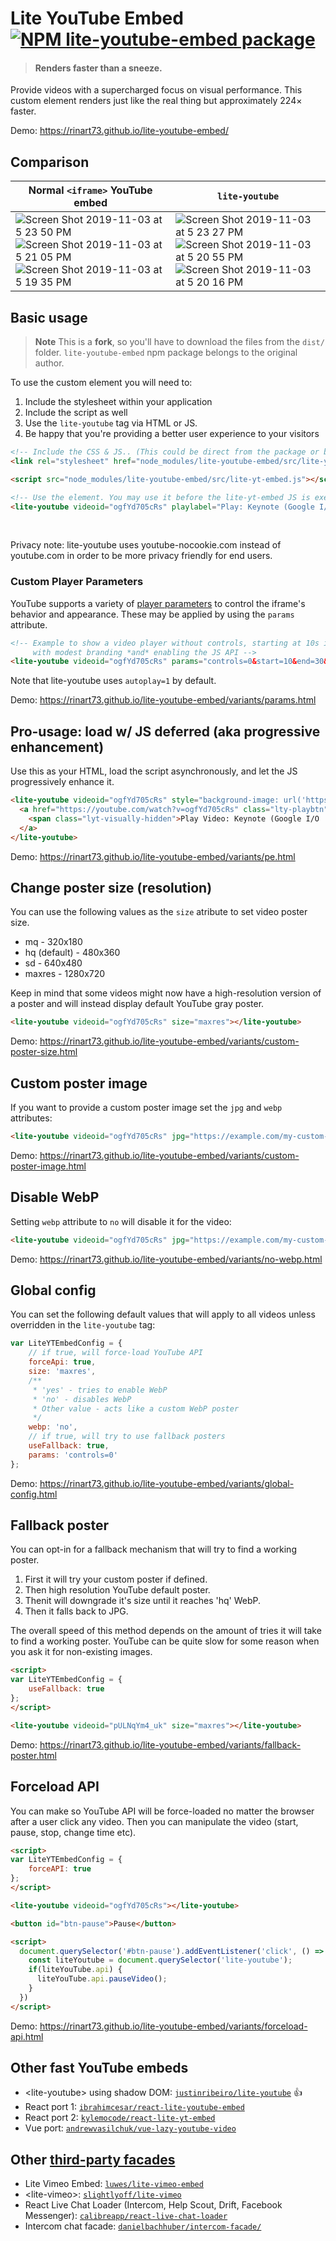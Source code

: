 # Lite YouTube Embed [![NPM lite-youtube-embed package](https://img.shields.io/npm/v/lite-youtube-embed.svg)](https://npmjs.org/package/lite-youtube-embed)

> #### Renders faster than a sneeze.

Provide videos with a supercharged focus on visual performance.
This custom element renders just like the real thing but approximately 224× faster.

Demo: https://rinart73.github.io/lite-youtube-embed/

## Comparison

| Normal `<iframe>` YouTube embed |  `lite-youtube` |
|---|---|
|  ![Screen Shot 2019-11-03 at 5 23 50 PM](https://user-images.githubusercontent.com/39191/68095560-5c930d00-fe5f-11e9-8104-e73e77a21287.png)   ![Screen Shot 2019-11-03 at 5 21 05 PM](https://user-images.githubusercontent.com/39191/68095562-5d2ba380-fe5f-11e9-8b5f-18f451b0716d.png)  ![Screen Shot 2019-11-03 at 5 19 35 PM](https://user-images.githubusercontent.com/39191/68095565-5d2ba380-fe5f-11e9-835d-85d37df71f52.png)  | ![Screen Shot 2019-11-03 at 5 23 27 PM](https://user-images.githubusercontent.com/39191/68095561-5d2ba380-fe5f-11e9-9393-e2206a64c8bf.png) ![Screen Shot 2019-11-03 at 5 20 55 PM](https://user-images.githubusercontent.com/39191/68095563-5d2ba380-fe5f-11e9-8f9a-f5c4a774cd56.png)  ![Screen Shot 2019-11-03 at 5 20 16 PM](https://user-images.githubusercontent.com/39191/68095564-5d2ba380-fe5f-11e9-908f-7e12eab8b2ad.png) |

## Basic usage

> **Note**
> This is a **fork**, so you'll have to download the files from the `dist/` folder. `lite-youtube-embed` npm package belongs to the original author.

To use the custom element you will need to:

1. Include the stylesheet within your application
2. Include the script as well
3. Use the `lite-youtube` tag via HTML or JS.
4. Be happy that you're providing a better user experience to your visitors

```html
<!-- Include the CSS & JS.. (This could be direct from the package or bundled) -->
<link rel="stylesheet" href="node_modules/lite-youtube-embed/src/lite-yt-embed.css" />

<script src="node_modules/lite-youtube-embed/src/lite-yt-embed.js"></script>

<!-- Use the element. You may use it before the lite-yt-embed JS is executed. -->
<lite-youtube videoid="ogfYd705cRs" playlabel="Play: Keynote (Google I/O '18)"></lite-youtube>
```

<br>

Privacy note: lite-youtube uses youtube-nocookie.com instead of youtube.com in order
to be more privacy friendly for end users.

### Custom Player Parameters

YouTube supports a variety of [player parameters](https://developers.google.com/youtube/player_parameters#Parameters) to control the iframe's behavior and appearance.
These may be applied by using the `params` attribute.

```html
<!-- Example to show a video player without controls, starting at 10s in, ending at 20s,
     with modest branding *and* enabling the JS API -->
<lite-youtube videoid="ogfYd705cRs" params="controls=0&start=10&end=30&modestbranding=2&rel=0&enablejsapi=1"></lite-youtube>
```

Note that lite-youtube uses `autoplay=1` by default.

Demo: https://rinart73.github.io/lite-youtube-embed/variants/params.html

## Pro-usage: load w/ JS deferred (aka progressive enhancement)

Use this as your HTML, load the script asynchronously, and let the JS progressively enhance it.

```html
<lite-youtube videoid="ogfYd705cRs" style="background-image: url('https://i.ytimg.com/vi/ogfYd705cRs/hqdefault.jpg');">
  <a href="https://youtube.com/watch?v=ogfYd705cRs" class="lty-playbtn" title="Play Video">
    <span class="lyt-visually-hidden">Play Video: Keynote (Google I/O '18)</span>
  </a>
</lite-youtube>
```

Demo: https://rinart73.github.io/lite-youtube-embed/variants/pe.html

## Change poster size (resolution)

You can use the following values as the `size` atribute to set video poster size.

* mq - 320x180
* hq (default) - 480x360
* sd - 640x480
* maxres - 1280x720

Keep in mind that some videos might now have a high-resolution version of a poster and will instead display default YouTube gray poster.
```html
<lite-youtube videoid="ogfYd705cRs" size="maxres"></lite-youtube>
```

Demo: https://rinart73.github.io/lite-youtube-embed/variants/custom-poster-size.html

## Custom poster image

If you want to provide a custom poster image set the `jpg` and `webp` attributes:
```html
<lite-youtube videoid="ogfYd705cRs" jpg="https://example.com/my-custom-poster.jpg" webp="https://example.com/my-custom-poster.webp"></lite-youtube>
```

Demo: https://rinart73.github.io/lite-youtube-embed/variants/custom-poster-image.html

## Disable WebP

Setting `webp` attribute to `no` will disable it for the video:
```html
<lite-youtube videoid="ogfYd705cRs" jpg="https://example.com/my-custom-poster.jpg" webp="no"></lite-youtube>
```

Demo: https://rinart73.github.io/lite-youtube-embed/variants/no-webp.html

## Global config

You can set the following default values that will apply to all videos unless overridden in the `lite-youtube` tag:

```js
var LiteYTEmbedConfig = {
    // if true, will force-load YouTube API
    forceApi: true,
    size: 'maxres',
    /**
     * 'yes' - tries to enable WebP
     * 'no' - disables WebP
     * Other value - acts like a custom WebP poster
     */
    webp: 'no',
    // if true, will try to use fallback posters
    useFallback: true,
    params: 'controls=0'
};
```

Demo: https://rinart73.github.io/lite-youtube-embed/variants/global-config.html

## Fallback poster

You can opt-in for a fallback mechanism that will try to find a working poster.

1. First it will try your custom poster if defined.
2. Then high resolution YouTube default poster.
3. Thenit will downgrade it's size until it reaches 'hq' WebP.
4. Then it falls back to JPG.

The overall speed of this method depends on the amount of tries it will take to find a working poster. YouTube can be quite slow for some reason when you ask it for non-existing images.

```html
<script>
var LiteYTEmbedConfig = {
    useFallback: true
};
</script>

<lite-youtube videoid="pULNqYm4_uk" size="maxres"></lite-youtube>
```

Demo: https://rinart73.github.io/lite-youtube-embed/variants/fallback-poster.html

## Forceload API

You can make so YouTube API will be force-loaded no matter the browser after a user click any video. Then you can manipulate the video (start, pause, stop, change time etc).

```html
<script>
var LiteYTEmbedConfig = {
    forceAPI: true
};
</script>

<lite-youtube videoid="ogfYd705cRs"></lite-youtube>

<button id="btn-pause">Pause</button>

<script>
  document.querySelector('#btn-pause').addEventListener('click', () => {
    const liteYoutube = document.querySelector('lite-youtube');
    if(liteYouTube.api) {
      liteYouTube.api.pauseVideo();
    }
  })
</script>
```

Demo: https://rinart73.github.io/lite-youtube-embed/variants/forceload-api.html

## Other fast YouTube embeds

* &lt;lite-youtube&gt; using shadow DOM: [`justinribeiro/lite-youtube`](https://github.com/justinribeiro/lite-youtube) :+1:
* React port 1: [`ibrahimcesar/react-lite-youtube-embed`](https://github.com/ibrahimcesar/react-lite-youtube-embed)
* React port 2: [`kylemocode/react-lite-yt-embed`](https://github.com/kylemocode/react-lite-yt-embed)
* Vue port: [`andrewvasilchuk/vue-lazy-youtube-video`](https://github.com/andrewvasilchuk/vue-lazy-youtube-video)
## Other [third-party facades](https://web.dev/third-party-facades/)

* Lite Vimeo Embed: [`luwes/lite-vimeo-embed`](https://github.com/luwes/lite-vimeo-embed)
* &lt;lite-vimeo&gt;: [`slightlyoff/lite-vimeo`](https://github.com/slightlyoff/lite-vimeo)
* React Live Chat Loader (Intercom, Help Scout, Drift, Facebook Messenger): [`calibreapp/react-live-chat-loader`](https://github.com/calibreapp/react-live-chat-loader)
* Intercom chat facade: [`danielbachhuber/intercom-facade/`](https://github.com/danielbachhuber/intercom-facade/)

